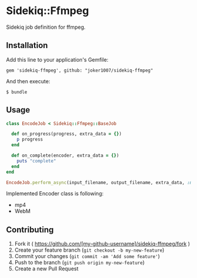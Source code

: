 # Sidekiq::Ffmpeg

Sidekiq job definition for ffmpeg.

## Installation

Add this line to your application's Gemfile:

    gem 'sidekiq-ffmpeg', github: "joker1007/sidekiq-ffmpeg"

And then execute:

    $ bundle

## Usage

```ruby
class EncodeJob < Sidekiq::Ffmpeg::BaseJob

  def on_progress(progress, extra_data = {})
    p progress
  end

  def on_complete(encoder, extra_data = {})
    puts "complete"
  end
end

EncodeJob.perform_async(input_filename, output_filename, extra_data, :mp4)
```

Implemented Encoder class is following:

- mp4
- WebM

## Contributing

1. Fork it ( https://github.com/[my-github-username]/sidekiq-ffmpeg/fork )
2. Create your feature branch (`git checkout -b my-new-feature`)
3. Commit your changes (`git commit -am 'Add some feature'`)
4. Push to the branch (`git push origin my-new-feature`)
5. Create a new Pull Request
